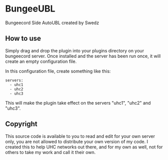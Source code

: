 # BungeeUBL
Bungeecord Side AutoUBL created by Swedz

## How to use
Simply drag and drop the plugin into your plugins directory on your bungeecord server. Once installed and the server has been run once, it will create an empty configuration file.

In this configuration file, create something like this:
```
servers:
  - uhc1
  - uhc2
  - uhc3
```
This will make the plugin take effect on the servers "uhc1", "uhc2" and "uhc3".

## Copyright
This source code is available to you to read and edit for your own server only, you are not allowed to distribute your own version of my code. I created this to help UHC networks out there, and for my own as well, not for others to take my work and call it their own.
